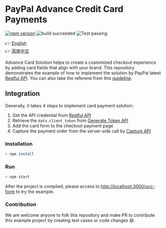 # PayPal Advance Credit Card Payments

[![npm version](https://badge.fury.io/js/paypal-restful-smart-payment-button.svg)](https://badge.fury.io/js/paypal-acc-vault)
![build succeeded](https://img.shields.io/badge/build-succeeded-brightgreen.svg)
![Test passing](https://img.shields.io/badge/Tests-passing-brightgreen.svg)

:point_right: [English](README.md)<br>
:point_right: [简体中文](readme/README-zh_cn.md)

Advance Card Solution helps to create a customized checkout experience by adding card fields that align with your brand. This repository demonstrates the example of how to implement the solution by PayPal latest [Restful API](https://developer.paypal.com/docs/api/overview/). You can also take the referene from this [guideline](docs/paypal-advance-card-payment-en.pdf).

## Integration 
Generally, it takes 4 steps to implement card payment solution:
1. Get the API credential from [Restful API](https://developer.paypal.com/docs/business/get-started/#exchange-your-api-credentials-for-an-access-token)
2. Retrieve the ```data_client_token``` from [Generate Token API](https://developer.paypal.com/docs/business/checkout/advanced-card-payments/#step-2-generate-a-client-token-for-your-buyer)
3. Add the card form to the checkout payment page
4. Capture the payment order from the server-side call by [Capture API](https://developer.paypal.com/docs/api/orders/v2/#orders_capture)

### Installation
```sh
> npm install
```

### Run
```sh
> npm start
```
 After the project is compiled, please access to [http://localhost:3000/ucc-form](http://localhost:3000/ucc-form) to try the example.


### Contribution
We are welcome anyone to folk this repository and make PR to contribute this example project by creating test cases or code changes :smile:.